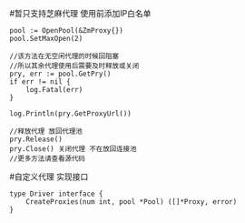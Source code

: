 #暂只支持芝麻代理
    使用前添加IP白名单
    
    pool := OpenPool(&ZmProxy{})
    pool.SetMaxOpen(2)
    
    //该方法在无空闲代理的时候回阻塞 
    //所以其余代理使用后需要及时释放或关闭
    pry, err := pool.GetPry()
    if err != nil {
        log.Fatal(err)
    }

    log.Println(pry.GetProxyUrl())
    
    //释放代理 放回代理池
    pry.Release()
    pry.Close() 关闭代理 不在放回连接池
    //更多方法请查看源代码
#自定义代理
    实现接口
    
    type Driver interface {
    	CreateProxies(num int, pool *Pool) ([]*Proxy, error)
    }
